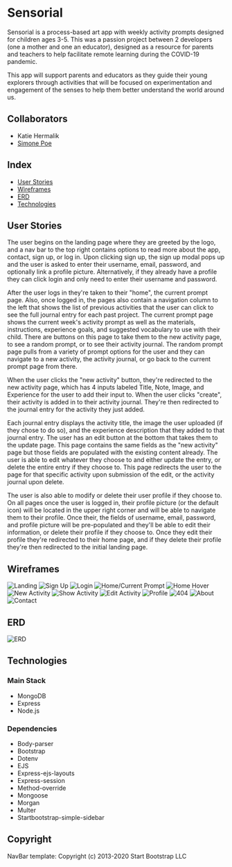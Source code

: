 # **Sensorial**

Sensorial is a process-based art app with weekly activity prompts designed for children ages 3-5. This was a passion project between 2 developers (one a mother and one an educator), designed as a resource for parents and teachers to help facilitate remote learning during the COVID-19 pandemic.

This app will support parents and educators as they guide their young explorers through activities that will be focused on experimentation and engagement of the senses to help them better understand the world around us. 

## Collaborators
* Katie Hermalik
* [Simone Poe](https://github.com/CSimoneCode)

## Index
- [User Stories](#user-stories)
- [Wireframes](#wireframes)
- [ERD](#erd)
- [Technologies](#technologies)

## **User Stories**

The user begins on the landing page where they are greeted by the logo, and a nav bar to the top right contains options to read more about the app, contact, sign up, or log in. 
Upon clicking sign up, the sign up modal pops up and the user is asked to enter their username, email, password, and optionally link a profile picture. Alternatively, if they already have a profile they can click login and only need to enter their username and password. 

After the user logs in they're taken to their "home", the current prompt page. Also, once logged in, the pages also contain a navigation column to the left that shows the list of previous activities that the user can click to see the full journal entry for each past project. The current prompt page shows the current week's activity prompt as well as the materials, instructions, experience goals, and suggested vocabulary to use with their child. There are buttons on this page to take them to the new activity page, to see a random prompt, or to see their activity journal. The random prompt page pulls from a variety of prompt options for the user and they can navigate to a new activity, the activity journal, or go back to the current prompt page from there. 

When the user clicks the "new activity" button, they're redirected to the new activity page, which has 4 inputs labeled Title, Note, Image, and Experience for the user to add their input to. When the user clicks "create", their activity is added in to their activity journal. They're then redirected to the journal entry for the activity they just added. 

Each journal entry displays the activity title, the image the user uploaded (if they chose to do so), and the experience description that they added to that journal entry. The user has an edit button at the bottom that takes them to the update page. This page contains the same fields as the "new activity" page but those fields are populated with the existing content already. The user is able to edit whatever they choose to and either update the entry, or delete the entire entry if they choose to. This page redirects the user to the page for that specific activity upon submission of the edit, or the activity journal upon delete. 

The user is also able to modify or delete their user profile if they choose to. On all pages once the user is logged in, their profile picture (or the default icon) will be located in the upper right corner and will be able to navigate them to their profile. Once their, the fields of username, email, password, and profile picture will be pre-populated and they'll be able to edit their information, or delete their profile if they choose to. Once they edit their profile they're redirected to their home page, and if they delete their profile they're then redirected to the initial landing page. 

## **Wireframes**
![Landing](https://i.imgur.com/EnRH2fd.png)
![Sign Up](https://i.imgur.com/KatmC07.png)
![Login](https://i.imgur.com/YKEZdr4.png)
![Home/Current Prompt](https://i.imgur.com/suAKOSd.png)
![Home Hover](https://i.imgur.com/5wXYr1k.png)
![New Activity](https://i.imgur.com/1tvK1j4.png)
![Show Activity](https://i.imgur.com/9xbDzpd.png)
![Edit Activity](https://i.imgur.com/Yqj8fIS.png)
![Profile](https://i.imgur.com/zlR1Av6.png)
![404](https://i.imgur.com/500ddVu.png)
![About](https://i.imgur.com/KQQRBkb.png)
![Contact](https://i.imgur.com/DX82IkT.png)

## **ERD**
![ERD](https://i.imgur.com/2sa2UQY.png) 

## **Technologies**
### Main Stack
* MongoDB
* Express
* Node.js

### Dependencies
* Body-parser
* Bootstrap
* Dotenv
* EJS
* Express-ejs-layouts
* Express-session
* Method-override
* Mongoose
* Morgan
* Multer
* Startbootstrap-simple-sidebar

## **Copyright**
NavBar template: Copyright (c) 2013-2020 Start Bootstrap LLC 
 